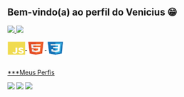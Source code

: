 ## Bem-vindo(a) ao perfil do Venicius 😁

 <div>
   <a href="https://github.com/Venicius27
">
   <img height="180em" src="https://github-readme-stats.vercel.app/api?username=Venicius27
&show_icons=true&theme=Dracula_all_commits=true&count_private=true"/>
   <img height="180em" src="https://github-readme-stats.vercel.app/api/top-langs/?username=Venicius27
&layout=compact&langs_count=6&theme=tokyonight"/>
</div>
    
<div style="display: inline_block"><br>
  <img align="center" alt="Js" height="30" width="40" src="https://raw.githubusercontent.com/devicons/devicon/master/icons/javascript/javascript-plain.svg ">
  <img align="center" alt="HTML" height="30" width="40" src="https://raw.githubusercontent.com/devicons/devicon/master/icons/html5/html5-original.svg ">
  <img align="center" alt="CSS" height="30" width="40" src="https://raw.githubusercontent.com/devicons/devicon/master/icons/css3/css3-original.svg ">
</div>
 
<br>
 
***Meus Perfis
 
<div>
  <a href="https://instagram.com/venyhcruz
" target="_blank"><img src="https://img.shields.io/badge/-Instagram-%23E4405F?style=for-the- badge&logo=instagram&logoColor=white" target="_blank"></a>
 <a href="https://discord.gg/5DVhGKVf4h" target="_blank"><img src="https://img.shields.io/badge/Discord-7289DA?style=for-the-badge&logo= discord&logoColor=white" target="_blank"></a>
  <a href = "mailto:venyhsanpaolo@gmail.com"><img src="https://img.shields.io/badge/-Gmail-%23333?style=for-the-badge&logo=gmail&logoColor=white" alvo ="_blank"></a>
</div>
